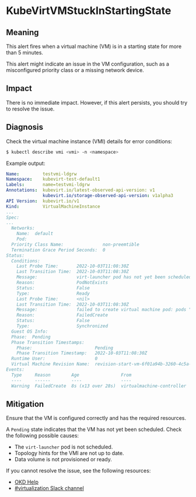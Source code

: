 # KubeVirtVMStuckInStartingState
<!-- Edited by apinnick, Nov 2022 -->

## Meaning

This alert fires when a virtual machine (VM) is in a starting state for more than 5 minutes.

This alert might indicate an issue in the VM configuration, such as a misconfigured priority class or a missing network device.

## Impact

There is no immediate impact. However, if this alert persists, you should try to resolve the issue.

## Diagnosis

Check the virtual machine instance (VMI) details for error conditions:
```bash
$ kubectl describe vmi <vmi> -n <namespace>
```

Example output:
```yaml
Name:         testvmi-ldgrw
Namespace:    kubevirt-test-default1
Labels:       name=testvmi-ldgrw
Annotations:  kubevirt.io/latest-observed-api-version: v1
              kubevirt.io/storage-observed-api-version: v1alpha3
API Version:  kubevirt.io/v1
Kind:         VirtualMachineInstance
...
Spec:
...
  Networks:
    Name:  default
    Pod:
  Priority Class Name:               non-preemtible
  Termination Grace Period Seconds:  0
Status:
  Conditions:
    Last Probe Time:       2022-10-03T11:08:30Z
    Last Transition Time:  2022-10-03T11:08:30Z
    Message:               virt-launcher pod has not yet been scheduled
    Reason:                PodNotExists
    Status:                False
    Type:                  Ready
    Last Probe Time:       <nil>
    Last Transition Time:  2022-10-03T11:08:30Z
    Message:               failed to create virtual machine pod: pods "virt-launcher-testvmi-ldgrw-" is forbidden: no PriorityClass with name non-preemtible was found
    Reason:                FailedCreate
    Status:                False
    Type:                  Synchronized
  Guest OS Info:
  Phase:  Pending
  Phase Transition Timestamps:
    Phase:                        Pending
    Phase Transition Timestamp:   2022-10-03T11:08:30Z
  Runtime User:                   0
  Virtual Machine Revision Name:  revision-start-vm-6f01a94b-3260-4c5a-bbe5-dc98d13e6bea-1
Events:
  Type     Reason        Age                From                       Message
  ----     ------        ----               ----                       -------
  Warning  FailedCreate  8s (x13 over 28s)  virtualmachine-controller  Error creating pod: pods "virt-launcher-testvmi-ldgrw-" is forbidden: no PriorityClass with name non-preemtible was found
```

## Mitigation

Ensure that the VM is configured correctly and has the required resources.

A `Pending` state indicates that the VM has not yet been scheduled. Check the following possible causes:

- The `virt-launcher` pod is not scheduled.
- Topology hints for the VMI are not up to date.
- Data volume is not provisioned or ready.

<!--DS: If you cannot resolve the issue, log in to the link:https://access.redhat.com[Customer Portal] and open a support case, attaching the artifacts gathered during the Diagnosis procedure.-->
<!--USstart-->
If you cannot resolve the issue, see the following resources:

- [OKD Help](https://www.okd.io/help/)
- [#virtualization Slack channel](https://kubernetes.slack.com/channels/virtualization)
<!--USend-->

